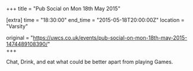 +++
title = "Pub Social on Mon 18th May 2015"

[extra]
time = "18:30:00"
end_time = "2015-05-18T20:00:00Z"
location = "Varsity"

original = "https://uwcs.co.uk/events/pub-social-on-mon-18th-may-2015-1474489108390/"    
+++

Chat, Drink, and eat what could be better apart from playing Games.

